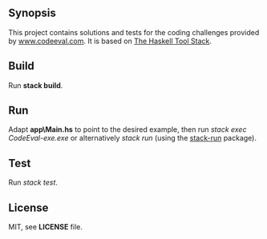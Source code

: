 ## Synopsis

This project contains solutions and tests for the coding challenges provided by www.codeeval.com.
It is based on [The Haskell Tool Stack](www.haskellstack.org).

## Build

Run **stack build**.

## Run

Adapt **app\Main.hs** to point to the desired example, then run *stack exec CodeEval-exe.exe* or alternatively *stack run* (using the [stack-run](https://hackage.haskell.org/package/stack-run) package).

## Test

Run *stack test*.

## License

MIT, see **LICENSE** file.
